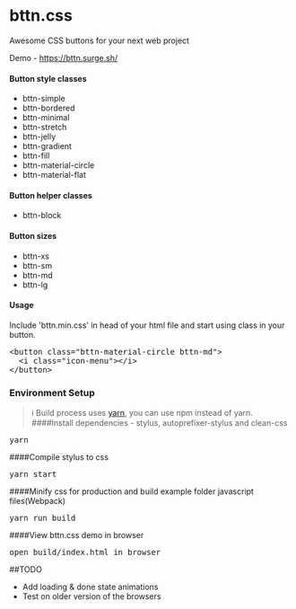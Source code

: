 # bttn.css
Awesome CSS buttons for your next web project

Demo - https://bttn.surge.sh/

#### Button style classes
- bttn-simple
- bttn-bordered
- bttn-minimal
- bttn-stretch
- bttn-jelly
- bttn-gradient
- bttn-fill
- bttn-material-circle
- bttn-material-flat

#### Button helper classes
- bttn-block

#### Button sizes
- bttn-xs
- bttn-sm
- bttn-md
- bttn-lg

#### Usage
Include 'bttn.min.css' in head of your html file and start using class in your button.
<pre>
&lt;button class="bttn-material-circle bttn-md"&gt;
  &lt;i class="icon-menu"&gt;&lt;/i&gt;
&lt;/button&gt;
</pre>


### Environment Setup
> :information_source: Build process uses [yarn](https://yarnpkg.com), you can use npm instead of yarn.
####Install dependencies - stylus, autoprefixer-stylus and clean-css
<pre>
yarn
</pre>

####Compile stylus to css
<pre>
yarn start
</pre>

####Minify css for production and build example folder javascript files(Webpack)
<pre>
yarn run build
</pre>

####View bttn.css demo in browser
<pre>
open build/index.html in browser
</pre>

##TODO
- Add loading & done state animations
- Test on older version of the browsers
